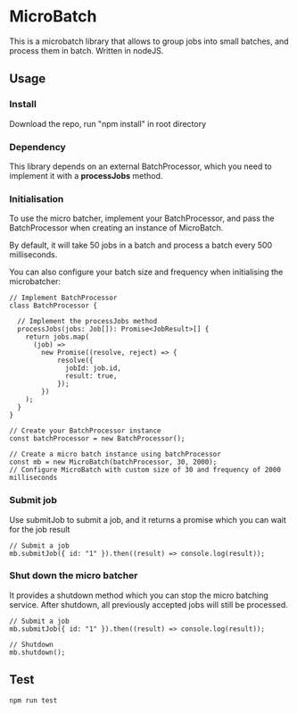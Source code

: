 # MicroBatch

This is a microbatch library that allows to group jobs into small batches, and process them in batch. Written in nodeJS.

## Usage

### Install

Download the repo, run "npm install" in root directory

### Dependency

This library depends on an external BatchProcessor, which you need to implement it with a **processJobs** method.

### Initialisation

To use the micro batcher, implement your BatchProcessor, and pass the BatchProcessor when creating an instance of MicroBatch.

By default, it will take 50 jobs in a batch and process a batch every 500 milliseconds.

You can also configure your batch size and frequency when initialising the microbatcher:

```
// Implement BatchProcessor
class BatchProcessor {

  // Implement the processJobs method
  processJobs(jobs: Job[]): Promise<JobResult>[] {
    return jobs.map(
      (job) =>
        new Promise((resolve, reject) => {
            resolve({
              jobId: job.id,
              result: true,
            });
        })
    );
  }
}

// Create your BatchProcessor instance
const batchProcessor = new BatchProcessor();

// Create a micro batch instance using batchProcessor
const mb = new MicroBatch(batchProcessor, 30, 2000);
// Configure MicroBatch with custom size of 30 and frequency of 2000 milliseconds

```

### Submit job

Use submitJob to submit a job, and it returns a promise which you can wait for the job result

```
// Submit a job
mb.submitJob({ id: "1" }).then((result) => console.log(result));

```

### Shut down the micro batcher

It provides a shutdown method which you can stop the micro batching service. After shutdown, all previously accepted jobs will still be processed.

```
// Submit a job
mb.submitJob({ id: "1" }).then((result) => console.log(result));

// Shutdown
mb.shutdown();

```

## Test

```
npm run test
```
